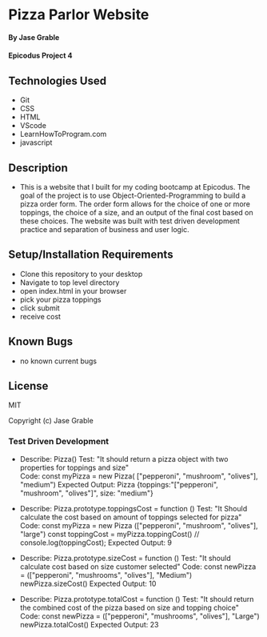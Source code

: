 # Pizza Parlor Website

#### By Jase Grable

#### Epicodus Project 4

## Technologies Used

- Git
- CSS
- HTML
- VScode
- LearnHowToProgram.com
- javascript

## Description

- This is a website that I built for my coding bootcamp at Epicodus. The goal of the project is to use Object-Oriented-Programming to build a pizza order form. The order form allows for the choice of one or more toppings, the choice of a size, and an output of the final cost based on these choices. The website was built with test driven development practice and separation of business and user logic.

## Setup/Installation Requirements

- Clone this repository to your desktop
- Navigate to top level directory
- open index.html in your browser
- pick your pizza toppings
- click submit
- receive cost

## Known Bugs

- no known current bugs

## License

MIT

Copyright (c) Jase Grable

### Test Driven Development

- Describe: Pizza()
  Test: "It should return a pizza object with two properties for toppings and size"  
  Code: const myPizza = new Pizza( ["pepperoni", "mushroom", "olives"], "medium")
  Expected Output: Pizza {toppings:"["pepperoni", "mushroom", "olives"]", size: "medium"}

- Describe: Pizza.prototype.toppingsCost = function ()
  Test: "It Should calculate the cost based on amount of toppings selected for pizza"
  Code: const myPizza = new Pizza (["pepperoni", "mushroom", "olives"], "large")
  const toppingCost = myPizza.toppingCost() // console.log(toppingCost);
  Expected Output: 9

- Describe: Pizza.prototype.sizeCost = function ()
  Test: "It should calculate cost based on size customer selected"
  Code: const newPizza = (["pepperoni", "mushrooms", "olives"], "Medium")
  newPizza.sizeCost()
  Expected Output: 10

- Describe: Pizza.prototype.totalCost = function ()
  Test: "It should return the combined cost of the pizza based on size and topping choice"
  Code: const newPizza = (["pepperoni", "mushrooms", "olives"], "Large")
  newPizza.totalCost()
  Expected Output: 23
